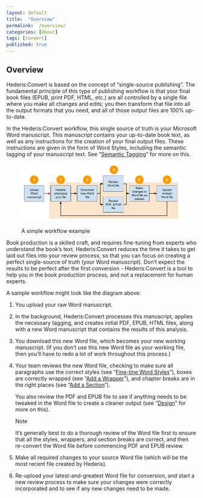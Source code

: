 ```yaml
---
layout: default
title:  "Overview"
permalink:  /overview/
categories: [About]
tags: [convert]
published: true
---
```


<section data-type="introduction" class="hsecintroduction" data-hederis-type="hsecintroduction" id="overview" data-pi-attrs="id: overview; data-tags: convert;" role="doc-introduction" data-tags="convert" data-author-name=" " data-book-title=" " title="Overview"><h1 data-hederis-type="hblkchaptitle" class="hblkchaptitle" id="p3JkPFXWr">Overview</h1><p class="hblkp" data-hederis-type="hblkp" id="pOdGbi1TR">Hederis:Convert is based on the concept of &#8220;single-source publishing&#8221;. The fundamental principle of this type of publishing workflow is that your final book files (EPUB, print PDF, HTML, etc.) are all controlled by a single file where you make all changes and edits; you then transform that file into all the output formats that you need, and all of those output files are 100% up-to-date. </p><p class="hblkp" data-hederis-type="hblkp" id="pMjAqmCS2">In the Hederis:Convert workflow, this single source of truth is your Microsoft Word manuscript. This manuscript contains your up-to-date book text, as well as any instructions for the creation of your final output files. These instructions are given in the form of Word Styles, including the semantic tagging of your manuscript text. See &#8220;<a href="{% post_url 2020-07-28-10-AboutStyles %}" data-hederis-type="hspana" id="p0ioCOJo7"><span class="Hyperlink" data-hederis-type="hspnspan" id="pvC2CVZxl">Semantic Tagging</span></a>&#8221; for more on this.</p><figure class="hwprfig" data-hederis-type="hwprfig" id="pW0DCwyzR"><img data-hederis-type="hblkimg" class="hblkimg" id="pmBZ9XNJz" src="/images/workflow.png" data-img-src="workflow.png"/><p class="hblkcaption" data-hederis-type="hblkcaption" id="pX3hRWHSL">A simple workflow example</p></figure><p class="hblkp" data-hederis-type="hblkp" id="pjVtoq9Yl">Book production is a skilled craft, and requires fine-tuning from experts who understand the book&#8217;s text. Hederis:Convert reduces the time it takes to get laid out files into your review process, so that you can focus on creating a perfect single-source of truth (your Word manuscript). Don&#8217;t expect the results to be perfect after the first conversion - Hederis:Convert is a tool to help you in the book production process, and not a replacement for human experts.</p><p class="hblkp" data-hederis-type="hblkp" id="pwcR7epAX">A sample workflow might look like the diagram above:</p><ol class="hwprnumlist" data-hederis-type="hwprnumlist" id="p2V0ttJsl"><li class="hblkoli" data-hederis-type="hblkoli" id="liofrSSdLA"><p class="hblkoli" data-hederis-type="hblklip" id="pk6eRtTQx">You upload your raw Word manuscript.</p></li><li class="hblkoli" data-hederis-type="hblkoli" id="liUkfSAgks"><p class="hblkoli" data-hederis-type="hblklip" id="pTBPqvXre">In the background, Hederis:Convert processes this manuscript, applies the necessary tagging, and creates initial PDF, EPUB, HTML files, along with a new Word manuscript that contains the results of this analysis.</p></li><li class="hblkoli" data-hederis-type="hblkoli" id="liD8oa4UOe"><p class="hblkoli" data-hederis-type="hblklip" id="pbA8PJbUf">You download this new Word file, which becomes your new working manuscript. (If you don&#8217;t use this new Word file as your working file, then you&#8217;ll have to redo a lot of work throughout this process.)</p></li><li class="hblkoli" data-hederis-type="hblkoli" id="lieJYO6TzO"><p class="hblkoli" data-hederis-type="hblklip" id="pTixEkNTR">Your team reviews the new Word file, checking to make sure all paragraphs use the correct styles (see &#8220;<a href="{% post_url 2020-07-28-13-WorkingwithMicrosoftWord %}" data-hederis-type="hspana" id="p5COBInVr"><span class="Hyperlink" data-hederis-type="hspnspan" id="pGTcqGpyv">Fine-tine Word Styles</span></a>&#8221;), boxes are correctly wrapped (see &#8220;<a href="{% post_url 2020-07-28-15-AddaWrapper %}" data-hederis-type="hspana" id="pdPKOvPLg"><span class="Hyperlink" data-hederis-type="hspnspan" id="pKm4hAnv8">Add a Wrapper</span></a>&#8221;), and chapter breaks are in the right places (see &#8220;<a href="{% post_url 2020-07-28-16-AddaSection %}" data-hederis-type="hspana" id="pYOGyEGR8"><span class="Hyperlink" data-hederis-type="hspnspan" id="pqXzYv8X2">Add a Section</span></a>&#8221;).</p><p class="hblklicont" data-hederis-type="hblklicont" id="prq8Y5g48">You also review the PDF and EPUB file to see if anything needs to be tweaked in the Word file to create a cleaner output (see &#8220;<a href="{% post_url 2020-07-28-21-Design %}" data-hederis-type="hspana" id="p8O1NKw69"><span class="Hyperlink" data-hederis-type="hspnspan" id="pi5adHSPQ">Design</span></a>&#8221; for more on this).</p><aside class="hwprbox box" data-hederis-type="hwprbox" id="pVx5Dz6y8" data-type="sidebar"><p class="hblktype" data-hederis-type="hblktype" id="pDcMpIVi0">Note</p><p class="hblkp" data-hederis-type="hblkp" id="pEA8H8BDR">It&#8217;s generally best to do a thorough review of the Word file first to ensure that all the styles, wrappers, and section breaks are correct, and then re-convert the Word file before commencing PDF and EPUB review. </p></aside></li><li class="hblkoli" data-hederis-type="hblkoli" id="lirb8oOr9p"><p class="hblkoli" data-hederis-type="hblklip" id="pA4KTSiOE">Make all required changes to your source Word file (which will be the most recent file created by Hederis).</p></li><li class="hblkoli" data-hederis-type="hblkoli" id="liO8r8cwlQ"><p class="hblkoli" data-hederis-type="hblklip" id="pgv8NUEKz">Re-upload your latest-and-greatest Word file for conversion, and start a new review process to make sure your changes were correctly incorporated and to see if any new changes need to be made.</p></li></ol></section>